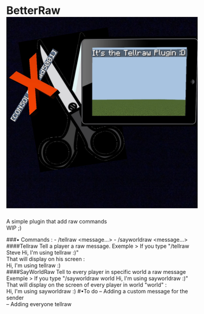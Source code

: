# BetterRaw ![BetterTell](icon.png)

A simple plugin that add raw commands                         
WIP ;)

###• Commands :
       - /tellraw <player> <message...>
       - /sayworldraw <world> <message...>                     
####Tellraw
Tell a player a raw message.
Exemple > If you type "/tellraw Steve Hi, I'm using tellraw :)"                        
That will display on his screen :                       
Hi, I'm using tellraw :)                                     
####SayWorldRaw
Tell to every player in specific world a raw message                           
  Exemple > If you type "/sayworldraw world Hi, I'm using sayworldraw :)"                    
  That will display on the screen of every player in world "world" :                         
  Hi, I'm using sayworldraw :)
#•To do
– Adding a custom message for the sender                                              
– Adding everyone tellraw                                              
                               
